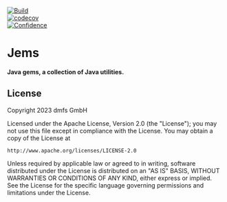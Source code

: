 [![Build](https://github.com/dmfs/jems/actions/workflows/main.yml/badge.svg?label=main)](https://github.com/dmfs/jems/actions/workflows/main.yml)  
[![codecov](https://codecov.io/gh/dmfs/jems/branch/master/graph/badge.svg)](https://codecov.io/gh/dmfs/jems)  
[![Confidence](https://img.shields.io/badge/Tested_with-Confidence-800000?labelColor=white)](https://saynotobugs.org/confidence)

# Jems

__Java gems, a collection of Java utilities.__


## License

Copyright 2023 dmfs GmbH


Licensed under the Apache License, Version 2.0 (the "License");
you may not use this file except in compliance with the License.
You may obtain a copy of the License at

    http://www.apache.org/licenses/LICENSE-2.0

Unless required by applicable law or agreed to in writing, software
distributed under the License is distributed on an "AS IS" BASIS,
WITHOUT WARRANTIES OR CONDITIONS OF ANY KIND, either express or implied.
See the License for the specific language governing permissions and
limitations under the License.


